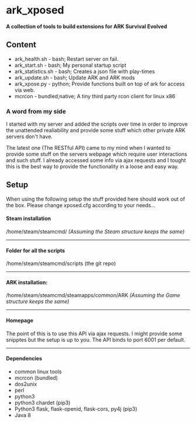 # ark_xposed
**A collection of tools to build extensions for ARK Survival Evolved**

## Content
* ark_health.sh - bash; Restart server on fail.
* ark_start.sh - bash; My personal startup script
* ark_statistics.sh - bash; Creates a json file with play-times
* ark_update.sh - bash; Update ARK and ARK mods
* ark_xpose.py - python; Provide functions built on top of ark for access via web.
* mcrcon - bundled;native; A tiny third party rcon client for linux x86 

### A word from my side
I started with my server and added the scripts over time in order to improve the unattended realiability and provide some stuff which other private ARK servers don't have. 

The latest one (The RESTful API) came to my mind when I wanted to provide some stuff on the servers webpage which require user interactions and such stuff. I already accessed some info via ajax requests and I tought this is the best way to provide the functionality in a loose and easy way.

## Setup
When using the following setup the stuff provided here should work out of the box.
Please change xposed.cfg according to your needs...


#### Steam installation
/home/steam/steamcmd/
_(Assuming the Steam structure keeps the same)_

---

#### Folder for all the scripts
/home/steam/steamcmd/scripts (the git repo)

---

#### ARK installation:
/home/steam/steamcmd/steamapps/common/ARK
_(Assuming the Game structure keeps the same)_

---

#### Homepage
The point of this is to use this API via ajax requests.
I might provide some snipptes but the setup is up to you.
The API binds to port 6001 per default.

---

#### Dependencies
* common linux tools
* mcrcon (bundled)
* dos2unix
* perl
* python3
* python3 chardet (pip3)
* Python3 flask, flask-openid, flask-cors, py4j (pip3)
* Java 8
